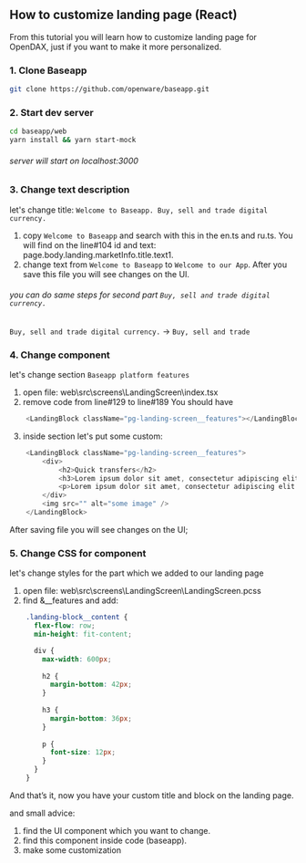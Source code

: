 ## How to customize landing page (React)

From this tutorial you will learn how to customize landing page for OpenDAX, just if you want to make it more personalized.

### 1. Clone Baseapp
```bash
git clone https://github.com/openware/baseapp.git
```

### 2. Start dev server
```bash
cd baseapp/web
yarn install && yarn start-mock
```

###### server will start on localhost:3000
### 3. Change text description
let's change title: ```Welcome to Baseapp.
Buy, sell and trade digital currency.```
1. copy ```Welcome to Baseapp``` and search with this in the en.ts and ru.ts. You will find on the line#104 id and text: page.body.landing.marketInfo.title.text1.
2. change text from ```Welcome to Baseapp``` to ```Welcome to our App```. After you save this file you will see changes on the UI.

###### you can do same steps for second part ```Buy, sell and trade digital currency.```
```Buy, sell and trade digital currency.``` -> ```Buy, sell and trade```

### 4. Change component
let's change section ```Baseapp platform features```
1. open file: web\src\screens\LandingScreen\index.tsx
2. remove code from line#129 to line#189
You should have 
```javascript
    <LandingBlock className="pg-landing-screen__features"></LandingBlock>
```
3. inside section let's put some custom: 
```javascript
    <LandingBlock className="pg-landing-screen__features">
        <div>
            <h2>Quick transfers</h2>
            <h3>Lorem ipsum dolor sit amet, consectetur adipiscing elit. Sagittis, id aliquam mauris mauris</h3>
            <p>Lorem ipsum dolor sit amet, consectetur adipiscing elit. Sagittis, id aliquam mauris mauris. Lorem magna nullam id dolor dolor quis venenatis mauris. Augue tellus praesent ut ultrices faucibus scelerisque vitae, nullam. Pulvinar egestas justo nisi convallis tellus integiaculis lacus.</p>
        </div>
        <img src="" alt="some image" />
    </LandingBlock>
```
After saving file you will see changes on the UI;
### 5. Change CSS for component

let's change styles for the part which we added to our landing page

1. open file: web\src\screens\LandingScreen\LandingScreen.pcss
2. find &__features and add:
```css
    .landing-block__content {
      flex-flow: row;
      min-height: fit-content;

      div {
        max-width: 600px;
  
        h2 {
          margin-bottom: 42px;
        }
    
        h3 {
          margin-bottom: 36px;
        }
    
        p {
          font-size: 12px;
        }
      }
    }
```

And that’s it, now you have your custom title and block on the landing page.

and small advice:
   1. find the UI component which you want to change.
   2. find this component inside code (baseapp).
   3. make some customization
